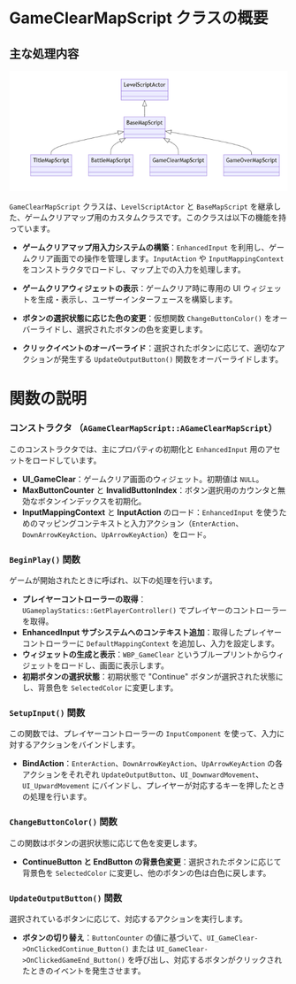# GameClearMapScript クラスの概要

## 主な処理内容

![Level_ClassDiagrams](Images/Level_ClassDiagrams.png)

`GameClearMapScript` クラスは、`LevelScriptActor` と `BaseMapScript` を継承した、ゲームクリアマップ用のカスタムクラスです。このクラスは以下の機能を持っています。

- **ゲームクリアマップ用入力システムの構築**：`EnhancedInput` を利用し、ゲームクリア画面での操作を管理します。`InputAction` や `InputMappingContext` をコンストラクタでロードし、マップ上での入力を処理します。
  
- **ゲームクリアウィジェットの表示**：ゲームクリア時に専用の UI ウィジェットを生成・表示し、ユーザーインターフェースを構築します。

- **ボタンの選択状態に応じた色の変更**：仮想関数 `ChangeButtonColor()` をオーバーライドし、選択されたボタンの色を変更します。

- **クリックイベントのオーバーライド**：選択されたボタンに応じて、適切なアクションが発生する `UpdateOutputButton()` 関数をオーバーライドします。

# 関数の説明

### コンストラクタ （`AGameClearMapScript::AGameClearMapScript`）
このコンストラクタでは、主にプロパティの初期化と `EnhancedInput` 用のアセットをロードしています。
- **UI_GameClear**：ゲームクリア画面のウィジェット。初期値は `NULL`。
- **MaxButtonCounter** と **InvalidButtonIndex**：ボタン選択用のカウンタと無効なボタンインデックスを初期化。
- **InputMappingContext** と **InputAction** のロード：`EnhancedInput` を使うためのマッピングコンテキストと入力アクション（`EnterAction`、`DownArrowKeyAction`、`UpArrowKeyAction`）をロード。

### `BeginPlay()` 関数
ゲームが開始されたときに呼ばれ、以下の処理を行います。
- **プレイヤーコントローラーの取得**：`UGameplayStatics::GetPlayerController()` でプレイヤーのコントローラーを取得。
- **EnhancedInput サブシステムへのコンテキスト追加**：取得したプレイヤーコントローラーに `DefaultMappingContext` を追加し、入力を設定します。
- **ウィジェットの生成と表示**：`WBP_GameClear` というブループリントからウィジェットをロードし、画面に表示します。
- **初期ボタンの選択状態**：初期状態で "Continue" ボタンが選択された状態にし、背景色を `SelectedColor` に変更します。

### `SetupInput()` 関数
この関数では、プレイヤーコントローラーの `InputComponent` を使って、入力に対するアクションをバインドします。
- **BindAction**：`EnterAction`、`DownArrowKeyAction`、`UpArrowKeyAction` の各アクションをそれぞれ `UpdateOutputButton`、`UI_DownwardMovement`、`UI_UpwardMovement` にバインドし、プレイヤーが対応するキーを押したときの処理を行います。

### `ChangeButtonColor()` 関数
この関数はボタンの選択状態に応じて色を変更します。
- **ContinueButton と EndButton の背景色変更**：選択されたボタンに応じて背景色を `SelectedColor` に変更し、他のボタンの色は白色に戻します。

### `UpdateOutputButton()` 関数
選択されているボタンに応じて、対応するアクションを実行します。
- **ボタンの切り替え**：`ButtonCounter` の値に基づいて、`UI_GameClear->OnClickedContinue_Button()` または `UI_GameClear->OnClickedGameEnd_Button()` を呼び出し、対応するボタンがクリックされたときのイベントを発生させます。